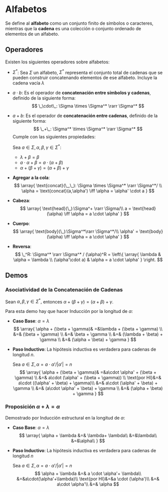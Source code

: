 # Alfabetos

Se define al **alfabeto** como un conjunto finito de símbolos o caracteres, mientras que la **cadena** es una colección o conjunto ordenado de elementos de un alfabeto.

## Operadores

Existen los siguientes operadores sobre alfabetos:

- $\Sigma^*$: Sea $\Sigma$ un alfabeto, $\Sigma^*$ representa el conjunto total de cadenas que se pueden construir concatenando elementos de ese alfabeto. Incluye la cadena vacía $\lambda$

- $a\cdot b$: Es el operador de **concatenación entre símbolos y cadenas**, definido de la siguiente forma:
  $$
  \_\cdot\_: \Sigma \times \Sigma^* \rarr \Sigma^*
  $$

- $a+b:$ Es el operador de **concatenación entre cadenas**, definido de la siguiente forma:
  $$
  \_+\_: \Sigma^* \times \Sigma^* \rarr \Sigma^*
  $$
  Cumple con las siguientes propiedades:

  Sea $a\in \Sigma, \alpha,\beta,\gamma \in \Sigma^*:$

  -  $\lambda + \beta = \beta$
  - $a \cdot \alpha + \beta = a \cdot (\alpha  + \beta)$
  - $\alpha + (\beta + \gamma) = (\alpha + \beta) + \gamma$

- **Agregar a la cola**:
  $$
  \array{
  \text{concat}(\_,\_): \Sigma \times \Sigma^* \rarr \Sigma^*/ \\
  \alpha = \text{concat}(a,\alpha') \iff \alpha = \alpha' \cdot a
  }
  $$

- **Cabeza**:
  $$
  \array{
  \text{head}(\_):\Sigma^+ \rarr \Sigma/\\ 
  a = \text{head}(\alpha) \iff \alpha = a \cdot \alpha'
  }
  $$

- **Cuerpo**:
  $$
  \array{
  \text{body}(\_):\Sigma^*\rarr \Sigma^*/\\
  \alpha' = \text{body}(\alpha) \iff \alpha = a \cdot \alpha'
  }
  $$

- **Reversa**:
  $$
  \_^R: \Sigma^* \rarr \Sigma^* /
  (\alpha)^R = \left\{
  \array{
  \lambda & \alpha = \lambda \\
  (\alpha'\cdot a) & \alpha = a \cdot \alpha'
  }
  \right.
  $$

## Demos

### Asociatividad de la Concatenación de Cadenas

Sean $\alpha,\beta,\gamma \in \Sigma^*,$ entonces $\alpha + (\beta + \gamma) = (\alpha + \beta) + \gamma.$ 

Para esta demo hay que hacer Inducción por la longitud de $\alpha:$

- **Caso Base**: $\alpha = \lambda$
  $$
  \array{
  \alpha + (\beta + \gamma)& =&\lambda + (\beta + \gamma) \\
  &=& (\beta + \gamma) \\
  &=& \beta + \gamma \\
  &=& (\lambda + \beta) + \gamma \\
  &=& (\alpha + \beta) + \gamma
  }
  $$

- **Paso Inductivo**: La hipótesis inductiva es verdadera para cadenas de longitud $n$.

  Sea $a \in \Sigma, \alpha = a \cdot \alpha' / |\alpha'| = n$
  $$
  \array{
  \alpha + (\beta + \gamma)& =&a\cdot \alpha' + (\beta + \gamma) \\
  &=& a\cdot (\alpha' + (\beta + \gamma)) \\
  \text{por HI}&=&  a\cdot ((\alpha' + \beta) + \gamma)\\
  &=& a\cdot (\alpha' + \beta) + \gamma \\
  &=&  (a\cdot \alpha' + \beta) + \gamma \\
  &=& (\alpha + \beta) + \gamma
  }
  $$

### Proposición $\alpha + \lambda = \alpha$

Demostrado por Inducción estructural en la longitud de $\alpha$:

- **Caso Base**: $\alpha = \lambda$
  $$
  \array{
  \alpha + \lambda &=& \lambda+ \lambda\\
  &=&\lambda\\
  &=&\alpha\\
  }
  $$

- **Paso Inductivo**: La hipótesis inductiva es verdadera para cadenas de longitud $n$

  Sea $a \in \Sigma, \alpha = a \cdot \alpha'/|\alpha'| = n$
  $$
  \alpha + \lambda &=& a \cdot \alpha'+ \lambda\\
  &=&a\cdot(\alpha'+\lambda)\\
  \text{por HI}&=&a \cdot (\alpha')\\
  &=& a\cdot \alpha'\\
  &=& \alpha
  $$